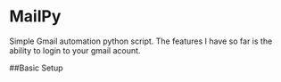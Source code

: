 # MailPy
Simple Gmail automation python script. The features I have so far is the ability to login to your gmail acount. 

##Basic Setup
